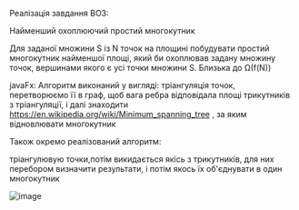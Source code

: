 Реалізація завдання ВО3:

Найменший охоплюючий простий многокутник

Для заданої множини S із N точок на площині побудувати простий многокутник  найменшої площі, який  би охоплював задану множину точок, вершинами якого є усі  точки множини S.
Близька до Ω(f(N))

javaFx:
Алгоритм виконаний у вигляді: тріангуляція точок, перетворюємо її в граф, щоб вага ребра відповідала площі трикутників з тріангуляції, і далі знаходити https://en.wikipedia.org/wiki/Minimum_spanning_tree , за яким відновлювати многокутник 

Також окремо реалізований алгоритм:

тріангулювую точки,потім викидається якісь з трикутників, для них перебором визначити результати, і потім якось їх об'єднувати в один многокутник


![image](https://github.com/xaxinotf/OGKG_BO3_Java/assets/115099682/fbd1b996-c212-4817-a9c7-80b8393a9701)
